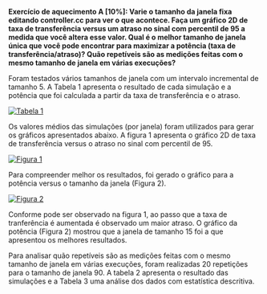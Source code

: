 **Exercício de aquecimento A [10%]: Varie o tamanho da janela fixa editando controller.cc para ver o que acontece. Faça um gráfico 2D de taxa de transferência versus um atraso no sinal com percentil de 95 a medida que você altera esse valor. Qual é o melhor tamanho de janela única que você pode encontrar para maximizar a potência (taxa de transferência/atraso)? Quão repetíveis são as medições feitas com o mesmo tamanho de janela em várias execuções?**

Foram testados vários tamanhos de janela com um intervalo incremental de tamanho 5. A Tabela 1 apresenta o resultado de cada simulação e a potência que foi calculada a partir da taxa de transferência e o atraso.


[![Tabela 1](https://image.ibb.co/eZRoV0/Tabela1.jpg "Tabela 1")](https://image.ibb.co/eZRoV0/Tabela1.jpg "Tabela 1")


Os valores médios das simulações (por janela) foram utilizados para gerar os gráficos apresentados abaixo. A figura 1 apresenta o gráfico 2D de taxa de transferência versus o atraso no sinal com percentil de 95.

[![Figura 1](https://image.ibb.co/nporiL/figura1.jpg "Figura 1")](https://image.ibb.co/nporiL/figura1.jpg "Figura 1")

Para compreender melhor os resultados, foi gerado o gráfico  para a potência versus o tamanho da janela (Figura 2).

[![Figura 2](https://image.ibb.co/nxH6Hf/figura2.jpg "Figura 2")](https://image.ibb.co/nxH6Hf/figura2.jpg "Figura 2")

Conforme pode ser observado na figura 1, ao passo que a taxa de tranferência é aumentada é observado um maior atraso. O gráfico da potência (Figura 2) mostrou que a janela de tamanho 15 foi a que apresentou os melhores resultados.	

Para analisar quão repetíveis são as medições feitas com o mesmo tamanho de janela em várias execuções, foram realizadas 20 repetições para o tamanho de janela 90. A tabela 2 apresenta o resultado das simulações e a Tabela 3 uma análise dos dados com estatística descritiva.



